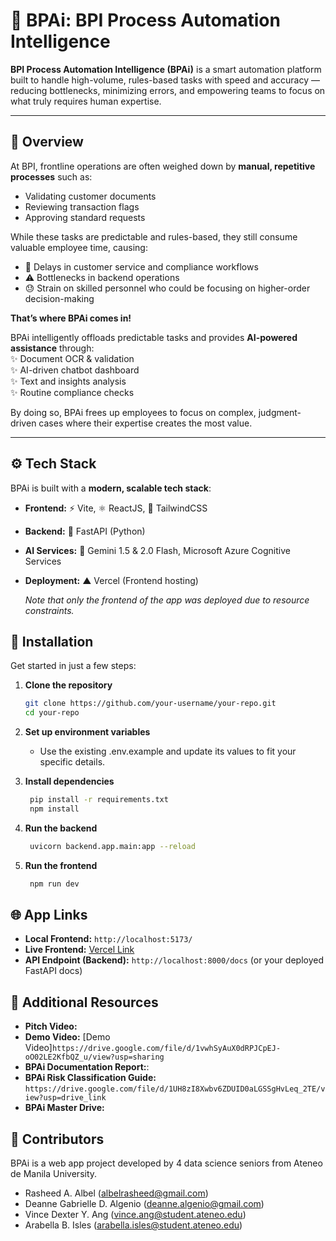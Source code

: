 # 🚀 BPAi: BPI Process Automation Intelligence

**BPI Process Automation Intelligence (BPAi)** is a smart automation platform built to handle high-volume, rules-based tasks with speed and accuracy — reducing bottlenecks, minimizing errors, and empowering teams to focus on what truly requires human expertise.

---

## 📖 Overview

At BPI, frontline operations are often weighed down by **manual, repetitive processes** such as:  
- Validating customer documents  
- Reviewing transaction flags  
- Approving standard requests  

While these tasks are predictable and rules-based, they still consume valuable employee time, causing:  
- 🚧 Delays in customer service and compliance workflows  
- ⚠️ Bottlenecks in backend operations  
- 😓 Strain on skilled personnel who could be focusing on higher-order decision-making  

**That’s where BPAi comes in!**  

BPAi intelligently offloads predictable tasks and provides **AI-powered assistance** through:  
✨ Document OCR & validation  
✨ AI-driven chatbot dashboard  
✨ Text and insights analysis  
✨ Routine compliance checks  

By doing so, BPAi frees up employees to focus on complex, judgment-driven cases where their expertise creates the most value.

---

## ⚙️ Tech Stack

BPAi is built with a **modern, scalable tech stack**:

- **Frontend:** ⚡ Vite, ⚛️ ReactJS, 🎨 TailwindCSS  
- **Backend:** 🚀 FastAPI (Python)  
- **AI Services:** 🤖 Gemini 1.5 & 2.0 Flash, Microsoft Azure Cognitive Services  
- **Deployment:** ▲ Vercel (Frontend hosting)

   *Note that only the frontend of the app was deployed due to resource constraints.*


## 🔧 Installation

Get started in just a few steps:

1. **Clone the repository**
   ```bash
   git clone https://github.com/your-username/your-repo.git
   cd your-repo

2. **Set up environment variables**
    - Use the existing .env.example and update its values to fit your specific details.

3. **Install dependencies**
   ```bash
    pip install -r requirements.txt
    npm install

5. **Run the backend**
   ```bash
    uvicorn backend.app.main:app --reload

7. **Run the frontend**
   ```bash
    npm run dev

## 🌐 App Links
- **Local Frontend:** `http://localhost:5173/`
- **Live Frontend:** [Vercel Link](https://your-vercel-app.vercel.app/)  
- **API Endpoint (Backend):** `http://localhost:8000/docs` (or your deployed FastAPI docs)

## 🔗 Additional Resources
- **Pitch Video:** 
- **Demo Video:** [Demo Video]`https://drive.google.com/file/d/1vwhSyAuX0dRPJCpEJ-oO02LE2KfbQZ_u/view?usp=sharing`
- **BPAi Documentation Report:**: 
- **BPAi Risk Classification Guide:** `https://drive.google.com/file/d/1UH8zI8Xwbv6ZDUID0aLGSSgHvLeq_2TE/view?usp=drive_link`
- **BPAi Master Drive:**

## 👥 Contributors
   BPAi is a web app project developed by 4 data science seniors from Ateneo de Manila University.
   - Rasheed A. Albel (albelrasheed@gmail.com)
   - Deanne Gabrielle D. Algenio (deanne.algenio@gmail.com)
   - Vince Dexter Y. Ang (vince.ang@student.ateneo.edu)
   - Arabella B. Isles (arabella.isles@student.ateneo.edu)



